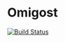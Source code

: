 # Omigost

[![Build Status](https://travis-ci.org/Omigost/Omigost.svg?branch=master)](https://travis-ci.org/Omigost/Omigost)
